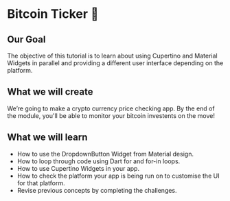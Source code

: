 # Bitcoin Ticker 🤑

## Our Goal

The objective of this tutorial is to learn about using Cupertino and Material Widgets in parallel and providing a different user interface depending on the platform.


## What we will create

We’re going to make a crypto currency price checking app. By the end of the module, you'll be able to monitor your bitcoin investents on the move!

## What we will learn

- How to use the DropdownButton Widget from Material design.
- How to loop through code using Dart for and for-in loops.
- How to use Cupertino Widgets in your app.
- How to check the platform your app is being run on to customise the UI for that platform.
- Revise previous concepts by completing the challenges.